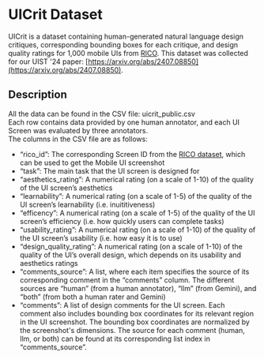 # UICrit Dataset

UICrit is a dataset containing human-generated natural language design critiques, corresponding bounding boxes for each critique, and design quality ratings for 1,000 mobile UIs from [RICO](http://www.interactionmining.org/rico.html). This dataset was collected for our UIST '24 paper: [https://arxiv.org/abs/2407.08850](https://arxiv.org/abs/2407.08850).

## Description

All the data can be found in the CSV file: uicrit_public.csv<br/>
Each row contains data provided by one human annotator, and each UI Screen was evaluated by three annotators.<br/>
The columns in the CSV file are as follows:
- “rico_id”: The corresponding Screen ID from the [RICO dataset](http://www.interactionmining.org/rico.html), which can be used to get the Mobile UI screenshot
- “task”: The main task that the UI screen is designed for
- “aesthetics_rating”: A numerical rating (on a scale of 1-10) of the quality of the UI screen’s aesthetics
- “learnability”: A numerical rating (on a scale of 1-5) of the quality of the UI screen’s learnability (i.e. inuititiveness)
- “efficency”: A numerical rating (on a scale of 1-5) of the quality of the UI screen’s efficiency (i.e. how quickly users can complete tasks)
- “usability_rating”: A numerical rating (on a scale of 1-10) of the quality of the UI screen’s usability (i.e. how easy it is to use)
- “design_quality_rating”: A numerical rating (on a scale of 1-10) of the quality of the UI’s overall design, which depends on its usability and aesthetics ratings
- “comments_source”: A list, where each item specifies the source of its corresponding comment in the “comments” column. The different sources are “human” (from a human annotator), “llm” (from Gemini), and “both” (from both a human rater and Gemini)
- “comments”: A list of design comments for the UI screen. Each comment also includes bounding box coordinates for its relevant region in the UI screenshot. The bounding box coordinates are normalized by the screenshot's dimensions. The source for each comment (human, llm, or both) can be found at its corresponding list index in “comments_source”.
